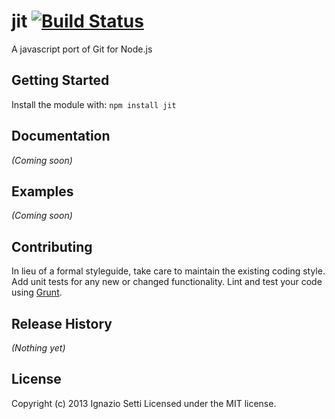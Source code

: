 # jit [![Build Status](https://secure.travis-ci.org/sixFingers/jit.png?branch=master)](http://travis-ci.org/sixFingers/jit)

A javascript port of Git for Node.js

## Getting Started
Install the module with: `npm install jit`

## Documentation
_(Coming soon)_

## Examples
_(Coming soon)_

## Contributing
In lieu of a formal styleguide, take care to maintain the existing coding style. Add unit tests for any new or changed functionality. Lint and test your code using [Grunt](http://gruntjs.com/).

## Release History
_(Nothing yet)_

## License
Copyright (c) 2013 Ignazio Setti
Licensed under the MIT license.
